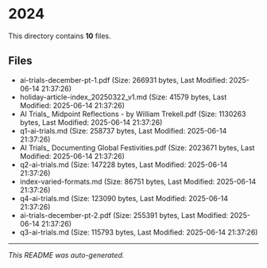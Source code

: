 # 2024

This directory contains **10** files.

## Files

- ai-trials-december-pt-1.pdf (Size: 266931 bytes, Last Modified: 2025-06-14 21:37:26)
- holiday-article-index_20250322_v1.md (Size: 41579 bytes, Last Modified: 2025-06-14 21:37:26)
- AI Trials_ Midpoint Reflections - by William Trekell.pdf (Size: 1130263 bytes, Last Modified: 2025-06-14 21:37:26)
- q1-ai-trials.md (Size: 258737 bytes, Last Modified: 2025-06-14 21:37:26)
- AI Trials_ Documenting Global Festivities.pdf (Size: 2023671 bytes, Last Modified: 2025-06-14 21:37:26)
- q2-ai-trials.md (Size: 147228 bytes, Last Modified: 2025-06-14 21:37:26)
- index-varied-formats.md (Size: 86751 bytes, Last Modified: 2025-06-14 21:37:26)
- q4-ai-trials.md (Size: 123090 bytes, Last Modified: 2025-06-14 21:37:26)
- ai-trials-december-pt-2.pdf (Size: 255391 bytes, Last Modified: 2025-06-14 21:37:26)
- q3-ai-trials.md (Size: 115793 bytes, Last Modified: 2025-06-14 21:37:26)

---
*This README was auto-generated.*
